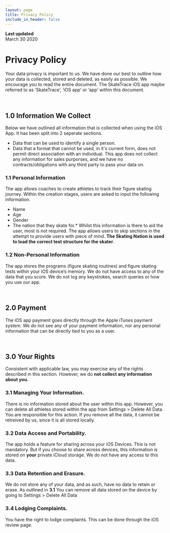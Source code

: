 ```yaml
---
layout: page
title: Privacy Policy
include_in_header: false
---
```


**Last updated**  
March 30 2020

# Privacy Policy
Your data privacy is important to us. We have done our best to outline how your data is collected, stored and deleted, as easily as possible. We encourage you to read the entire document. The SkateTrace iOS app maybe referred to as ‘SkateTrace’, ‘iOS app’ or ‘app’ within this document.

<br>

## 1.0 Information We Collect
Below we have outlined all information that is collected when using the iOS App. It has been split into 2 seperate sections. 
- Data that can be used to identify a single person.
- Data that a format that cannot be used, in it's current form, does not permit direct association with an individual.
This app does not collect any information for sales purporses, and we have no contracts/obligations with any third party to pass your data on.

### 1.1 Personal Information
The app allows coaches to create athletes to track their figure skating journey. Within the creation stages, users are asked to input the following information. 
- Name
- Age
- Gender
- The nation that they skate for.*
Whilst this information is there to aid the user, most is not required. The app allows users to skip sections in the attempt to provide users with piece of mind.
**The Skating Nation is used to load the correct test structure for the skater**. 

### 1.2 Non-Personal Information 
The app stores the programs (figure skating routines) and figure skating tests within your iOS device’s memory. We do not have access to any of the data that you score. We do not log any keystrokes, search queries or how you use our app.

<br>

## 2.0 Payment
The iOS app payment goes directly through the Apple iTunes payment system. We do not see any of your payment information, nor any personal information that can be directly tied to you as a user.

<br>

## 3.0 Your Rights
Consistent with applicable law, you may exercise any of the rights described in this section. However, we do **not collect any information about you.**

### 3.1 Managing Your Information.
There is no information stored about the user within this app. However, you can delete all athletes stored within the app from Settings > Delete All Data.  You are responsible for this action. If you remove all the data, it cannot be retreived by us, since it is all stored locally.

### 3.2 Data Access and Portability.
The app holds a feature for sharing across your iOS Devices. This is not mandatory. But if you choose to share across devices, this information is stored on **your** private iCloud storage. We do not have any access to this data.

### 3.3 Data Retention and Erasure.
We do not store any of your data, and as such, have no data to retain or erase. As outlined in **3.1** You can remove all data stored on the device by going to Settings > Delete All Data

### 3.4 Lodging Complaints.
You have the right to lodge complaints. This can be done through the iOS review page.

<br>
